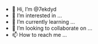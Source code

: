 - 👋 Hi, I’m @7ekdyd
- 👀 I’m interested in ...
- 🌱 I’m currently learning ...
- 💞️ I’m looking to collaborate on ...
- 📫 How to reach me ...

<!---
7ekdyd/7ekdyd is a ✨ special ✨ repository because its `README.md` (this file) appears on your GitHub profile.
You can click the Preview link to take a look at your changes.
--->
